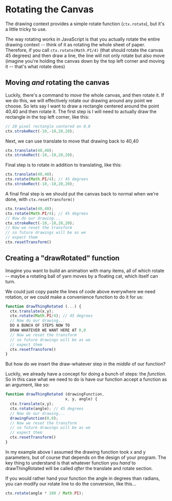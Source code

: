 # Rotating the Canvas

The drawing context provides a simple rotate function (`ctx.rotate`), but it's a little tricky to use.

The way rotating works in JavaScript is that you actually rotate the entire drawing context -- think of it as rotating the whole sheet of paper. Therefore, if you call `ctx.rotate(Math.PI/4)` (that should rotate the canvas 45 degrees) and then draw a line, the line will not only rotate but also move (imagine you're holding the canvas down by the top left corner and moving it -- that's what rotate does)

## Moving *and* rotating the canvas

Luckily, there's a command to *move* the whole canvas, and then rotate it. If we do this, we will effectively rotate our drawing around any point we choose. So lets say I want to draw a rectangle centered around the point 40,40 and then rotate it. The first step is I will need to actually draw the rectangle in the top left corner, like this:

```typescript
// 20 pixel rectangle centered on 0,0
ctx.strokeRect(-10,-10,20,20); 
```

Next, we can use translate to move that drawing
back to 40,40

```typescript
ctx.translate(40,40);
ctx.strokeRect(-10,-10,20,20); 
```

Final step is to rotate in addition to translating, like this:

```typescript
ctx.translate(40,40);
ctx.rotate(Math.PI/4); // 45 degrees
ctx.strokeRect(-10,-10,20,20); 
```

A final final step is we should put the canvas
back to normal when we're done, with `ctx.resetTransform()`

```typescript
ctx.translate(40,40);
ctx.rotate(Math.PI/4); // 45 degrees
// Now do our drawing...
ctx.strokeRect(-10,-10,20,20); 
// Now we reset the transform
// so future drawings will be as we
// expect them
ctx.resetTransform()
```

## Creating a "drawRotated" function

Imagine you want to build an animation with many items, all of which rotate -- maybe a rotating ball of yarn moves by a floating cat, which itself can turn.

We could just copy paste the lines of code above everywhere we need rotation, or we could make a convenience function to do it for us:

```typescript
function drawThingRotated (...) {
  ctx.translate(x,y);
  ctx.rotate(Math.PI/4); // 45 degrees
  // Now do our drawing...
  DO A BUNCH OF STEPS NOW TO
  DRAW WHATEVER WE WANT HERE AT 0,0
  // Now we reset the transform
  // so future drawings will be as we
  // expect them
  ctx.resetTransform()
}
```

But how do we insert the draw-whatever step
in the *middle* of our function?

Luckily, we already have a concept for doing
a bunch of steps: the *function*. So in this case
what we need to do is have our function accept a 
function as an argument, like so:

```typescript
function drawThingRotated (drawingFunction, 
                          x, y, angle) {
  ctx.translate(x,y);
  ctx.rotate(angle); // 45 degrees
  // Now do our drawing...
  drawingFunction(0,0); 
  // Now we reset the transform
  // so future drawings will be as we
  // expect them
  ctx.resetTransform()
}
```

In my example above I assumed the drawing function took x and y parameters, but of course that depends on the design of your program. The key thing to understand is that whatever function you *hand* to drawThingRotated will be called *after* the translate and rotate section.

If you would rather hand your function the angle in degrees than radians, you can modify our rotate line to do the conversion, like this...

```typescript
ctx.rotate(angle * 180 / Math.PI);
```